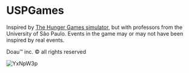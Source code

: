 # USPGames

Inspired by [The Hunger Games simulator](https://brantsteele.net/hungergames/reaping.php), but with professors from the University of São Paulo. Events in the game may or may not have been inspired by real events.

Doau™ inc. © all rights reserved 

![YxNpW3p](https://github.com/iantashiro/USPGames/assets/65839626/92cc9498-d6a2-43ae-b2e1-08537f4f83c1)
